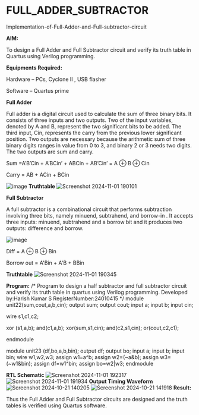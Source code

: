 # FULL_ADDER_SUBTRACTOR

Implementation-of-Full-Adder-and-Full-subtractor-circuit

**AIM:**

To design a Full Adder and Full Subtractor circuit and verify its truth table in Quartus using Verilog programming.

**Equipments Required:**

Hardware – PCs, Cyclone II , USB flasher

Software – Quartus prime

**Full Adder**

Full adder is a digital circuit used to calculate the sum of three binary bits. It consists of three inputs and two outputs. Two of the input variables, denoted by A and B, represent the two significant bits to be added. The third input, Cin, represents the carry from the previous lower significant position. Two outputs are necessary because the arithmetic sum of three binary digits ranges in value from 0 to 3, and binary 2 or 3 needs two digits. The two outputs are sum and carry.

Sum =A’B’Cin + A’BCin’ + ABCin + AB’Cin’ = A ⊕ B ⊕ Cin 

Carry = AB + ACin + BCin

![image](https://github.com/naavaneetha/FULL_ADDER_SUBTRACTOR/assets/154305477/0f30ba51-5ffb-4198-845f-18e054f675e7)
**Truthtable**
![Screenshot 2024-11-01 190101](https://github.com/user-attachments/assets/6a9aea0c-c36a-4b0d-93a5-9e07d3945e06)


**Full Subtractor**

A full subtractor is a combinational circuit that performs subtraction involving three bits, namely minuend, subtrahend, and borrow-in . It accepts three inputs: minuend, subtrahend and a borrow bit and it produces two outputs: difference and borrow.

![image](https://github.com/naavaneetha/FULL_ADDER_SUBTRACTOR/assets/154305477/02b24f51-ab51-4304-9ad6-7b81ffc1ead5)

Diff = A ⊕ B ⊕ Bin 

Borrow out = A'Bin + A'B + BBin

**Truthtable**
![Screenshot 2024-11-01 190345](https://github.com/user-attachments/assets/d82e8068-3d39-41b9-8c4b-389c331340ee)

**Program:**
/* Program to design a half subtractor and full subtractor circuit and verify its truth table in quartus using Verilog programming. 
Developed by:Harish Kumar S
RegisterNumber:24010415
*/
module unit22(sum,cout,a,b,cin);
output sum;
output cout;
input a;
input b;
input cin;

wire s1,c1,c2;

xor (s1,a,b);
and(c1,a,b);
xor(sum,s1,cin);
and(c2,s1,cin);
or(cout,c2,c1);

endmodule

module unit23 (df,bo,a,b,bin);
output df;
output bo;
input a;
input b;
input bin;
wire w1,w2,w3;
assign w1=a^b;
assign w2=(~a&b);
assign w3=(~w1&bin);
assign df=w1^bin;
assign bo=w2|w3;
endmodule

**RTL Schematic**
![Screenshot 2024-11-01 192317](https://github.com/user-attachments/assets/9131932c-265e-42eb-adb1-ae205e8d2a43)
![Screenshot 2024-11-01 191934](https://github.com/user-attachments/assets/5d940cf5-74b3-4b04-a1ae-2a02f6c8b5e5)
**Output Timing Waveform**
![Screenshot 2024-10-21 140205](https://github.com/user-attachments/assets/226a518d-e197-4250-a617-4a2ed00700cb)
![Screenshot 2024-10-21 141918](https://github.com/user-attachments/assets/0b998c47-1651-4608-9b6a-1e9e2ab6cf45)
**Result:**

Thus the Full Adder and Full Subtractor circuits are designed and the truth tables is verified using Quartus software.



